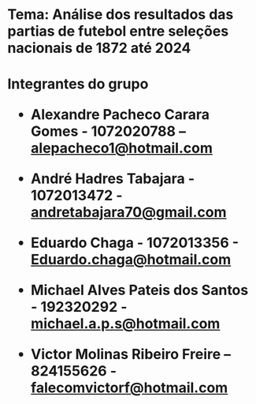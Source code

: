 
<h1>Tema: Análise dos resultados das partias de futebol entre seleções nacionais de 1872 até 2024 <h1>


Integrantes do grupo
* Alexandre Pacheco Carara Gomes - 1072020788 – alepacheco1@hotmail.com
  
* André Hadres Tabajara - 1072013472 - andretabajara70@gmail.com
  
* Eduardo Chaga - 1072013356 - Eduardo.chaga@hotmail.com
  
* Michael Alves Pateis dos Santos - 192320292 - michael.a.p.s@hotmail.com
  
* Victor Molinas Ribeiro Freire – 824155626 - falecomvictorf@hotmail.com
  

